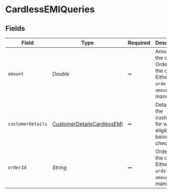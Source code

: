 # CardlessEMIQueries


## Fields

| Field                                                                                     | Type                                                                                      | Required                                                                                  | Description                                                                               | Example                                                                                   |
| ----------------------------------------------------------------------------------------- | ----------------------------------------------------------------------------------------- | ----------------------------------------------------------------------------------------- | ----------------------------------------------------------------------------------------- | ----------------------------------------------------------------------------------------- |
| `amount`                                                                                  | *Double*                                                                                  | :heavy_minus_sign:                                                                        | Amount of the order. OrderId of the order. Either of `order_id` or `amount` is mandatory. | 100                                                                                       |
| `customerDetails`                                                                         | [CustomerDetailsCardlessEMI](../../models/shared/CustomerDetailsCardlessEMI.md)           | :heavy_minus_sign:                                                                        | Details of the customer for whom eligibility is being checked.                            |                                                                                           |
| `orderId`                                                                                 | *String*                                                                                  | :heavy_minus_sign:                                                                        | OrderId of the order. Either of `order_id` or `amount` is mandatory.                      | order_413462PK1RI1IwYB1X69LgzUQWiSxYDF                                                    |